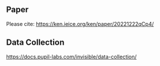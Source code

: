 ## Paper
Please cite: https://ken.ieice.org/ken/paper/20221222qCp4/
## Data Collection
https://docs.pupil-labs.com/invisible/data-collection/
